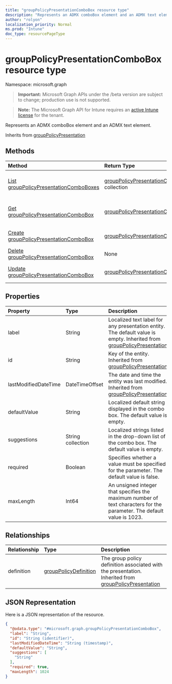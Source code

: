 ```yaml
---
title: "groupPolicyPresentationComboBox resource type"
description: "Represents an ADMX comboBox element and an ADMX text element."
author: "rolyon"
localization_priority: Normal
ms.prod: "Intune"
doc_type: resourcePageType
---
```


# groupPolicyPresentationComboBox resource type

Namespace: microsoft.graph

> **Important:** Microsoft Graph APIs under the /beta version are subject to change; production use is not supported.

> **Note:** The Microsoft Graph API for Intune requires an [active Intune license](https://go.microsoft.com/fwlink/?linkid=839381) for the tenant.

Represents an ADMX comboBox element and an ADMX text element.


Inherits from [groupPolicyPresentation](../resources/intune-grouppolicy-grouppolicypresentation.md)

## Methods
|Method|Return Type|Description|
|:---|:---|:---|
|[List groupPolicyPresentationComboBoxes](../api/intune-grouppolicy-grouppolicypresentationcombobox-list.md)|[groupPolicyPresentationComboBox](../resources/intune-grouppolicy-grouppolicypresentationcombobox.md) collection|List properties and relationships of the [groupPolicyPresentationComboBox](../resources/intune-grouppolicy-grouppolicypresentationcombobox.md) objects.|
|[Get groupPolicyPresentationComboBox](../api/intune-grouppolicy-grouppolicypresentationcombobox-get.md)|[groupPolicyPresentationComboBox](../resources/intune-grouppolicy-grouppolicypresentationcombobox.md)|Read properties and relationships of the [groupPolicyPresentationComboBox](../resources/intune-grouppolicy-grouppolicypresentationcombobox.md) object.|
|[Create groupPolicyPresentationComboBox](../api/intune-grouppolicy-grouppolicypresentationcombobox-create.md)|[groupPolicyPresentationComboBox](../resources/intune-grouppolicy-grouppolicypresentationcombobox.md)|Create a new [groupPolicyPresentationComboBox](../resources/intune-grouppolicy-grouppolicypresentationcombobox.md) object.|
|[Delete groupPolicyPresentationComboBox](../api/intune-grouppolicy-grouppolicypresentationcombobox-delete.md)|None|Deletes a [groupPolicyPresentationComboBox](../resources/intune-grouppolicy-grouppolicypresentationcombobox.md).|
|[Update groupPolicyPresentationComboBox](../api/intune-grouppolicy-grouppolicypresentationcombobox-update.md)|[groupPolicyPresentationComboBox](../resources/intune-grouppolicy-grouppolicypresentationcombobox.md)|Update the properties of a [groupPolicyPresentationComboBox](../resources/intune-grouppolicy-grouppolicypresentationcombobox.md) object.|

## Properties
|Property|Type|Description|
|:---|:---|:---|
|label|String|Localized text label for any presentation entity. The default value is empty. Inherited from [groupPolicyPresentation](../resources/intune-grouppolicy-grouppolicypresentation.md)|
|id|String|Key of the entity. Inherited from [groupPolicyPresentation](../resources/intune-grouppolicy-grouppolicypresentation.md)|
|lastModifiedDateTime|DateTimeOffset|The date and time the entity was last modified. Inherited from [groupPolicyPresentation](../resources/intune-grouppolicy-grouppolicypresentation.md)|
|defaultValue|String|Localized default string displayed in the combo box. The default value is empty.|
|suggestions|String collection|Localized strings listed in the drop-down list of the combo box. The default value is empty.|
|required|Boolean|Specifies whether a value must be specified for the parameter. The default value is false.|
|maxLength|Int64|An unsigned integer that specifies the maximum number of text characters for the parameter. The default value is 1023.|

## Relationships
|Relationship|Type|Description|
|:---|:---|:---|
|definition|[groupPolicyDefinition](../resources/intune-grouppolicy-grouppolicydefinition.md)|The group policy definition associated with the presentation. Inherited from [groupPolicyPresentation](../resources/intune-grouppolicy-grouppolicypresentation.md)|

## JSON Representation
Here is a JSON representation of the resource.
<!-- {
  "blockType": "resource",
  "keyProperty": "id",
  "@odata.type": "microsoft.graph.groupPolicyPresentationComboBox"
}
-->
``` json
{
  "@odata.type": "#microsoft.graph.groupPolicyPresentationComboBox",
  "label": "String",
  "id": "String (identifier)",
  "lastModifiedDateTime": "String (timestamp)",
  "defaultValue": "String",
  "suggestions": [
    "String"
  ],
  "required": true,
  "maxLength": 1024
}
```



